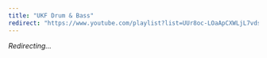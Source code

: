```yaml
---
title: "UKF Drum & Bass"
redirect: "https://www.youtube.com/playlist?list=UUr8oc-LOaApCXWLjL7vdsgw"
---
```


_Redirecting..._

